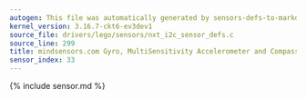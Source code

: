 ```yaml
---
autogen: This file was automatically generated by sensors-defs-to-markdown.py
kernel_version: 3.16.7-ckt6-ev3dev1
source_file: drivers/lego/sensors/nxt_i2c_sensor_defs.c
source_line: 299
title: mindsensors.com Gyro, MultiSensitivity Accelerometer and Compass (AbsoluteIMU(-A/C/G))
sensor_index: 33
---
```


{% include sensor.md %}
